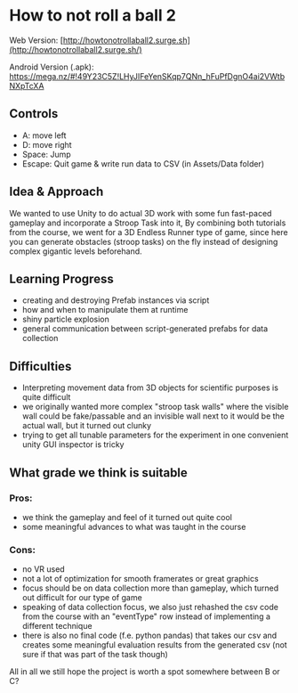 ﻿# How to not roll a ball 2

Web Version: [http://howtonotrollaball2.surge.sh](http://howtonotrollaball2.surge.sh/)

Android Version (.apk): https://mega.nz/#!49Y23C5Z!LHyJIFeYenSKqp7QNn_hFuPfDgnO4ai2VWtbNXpTcXA

## Controls
* A: move left
* D: move right
* Space: Jump
* Escape: Quit game & write run data to CSV (in Assets/Data folder)

## Idea & Approach

We wanted to use Unity to do actual 3D work with some fun fast-paced gameplay and incorporate a Stroop Task into it,
By combining both tutorials from the course,
we went for a 3D Endless Runner type of game, since here you can generate obstacles (stroop tasks) on the fly 
instead of designing complex gigantic levels beforehand.

## Learning Progress
* creating and destroying Prefab instances via script
* how and when to manipulate them at runtime
* shiny particle explosion
* general communication between script-generated prefabs for data collection 

## Difficulties
* Interpreting movement data from 3D objects for scientific purposes is quite difficult
* we originally wanted more complex "stroop task walls" where the visible wall could be fake/passable and an invisible wall next to it would be the actual wall, but it turned out clunky
* trying to get all tunable parameters for the experiment in one convenient unity GUI inspector is tricky

## What grade we think is suitable
### Pros:
* we think the gameplay and feel of it turned out quite cool
* some meaningful advances to what was taught in the course
### Cons:
* no VR used
* not a lot of optimization for smooth framerates or great graphics
* focus should be on data collection more than gameplay, which turned out difficult for our type of game
* speaking of data collection focus, we also just rehashed the csv code from the course with an "eventType" row instead of implementing a different technique
* there is also no final code (f.e. python pandas) that takes our csv and creates some meaningful evaluation results from the generated csv (not sure if that was part of the task though)

All in all we still hope the project is worth a spot somewhere between B or C? 